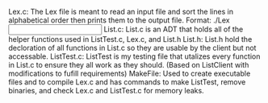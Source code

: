 Lex.c:
	The Lex file is meant to read an input file and sort the lines
	in alphabetical order then prints them to the output file.
	Format: ./Lex <input file> <output file> 
List.c:
	List.c is an ADT that holds all of the helper functions used in
	ListTest.c, Lex.c, and List.h
List.h:
	List.h hold the decloration of all functions in List.c so they
	are usable by the client but not accessable.
ListTest.c:
	ListTest is my testing file that utalizes every function in List.c
	to ensure they all work as they should.
	(Based on ListClient with modifications to fufill requirements)
MakeFile:
	Used to create executable files and to compile Lex.c and has
	commands to make ListTest, remove binaries, and check Lex.c and 
	ListTest.c for memory leaks.
